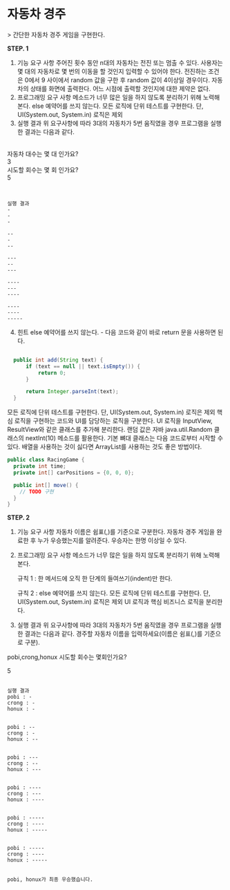 <h1> 자동차 경주</h1>
> 간단한 자동차 경주 게임을 구현한다.


<b>STEP. 1</b>
1) 기능 요구 사항
주어진 횟수 동안 n대의 자동차는 전진 또는 멈출 수 있다.
사용자는 몇 대의 자동차로 몇 번의 이동을 할 것인지 입력할 수 있어야 한다.
전진하는 조건은 0에서 9 사이에서 random 값을 구한 후 random 값이 4이상일 경우이다.
자동차의 상태를 화면에 출력한다. 어느 시점에 출력할 것인지에 대한 제약은 없다.
2) 프로그래밍 요구 사항
메소드가 너무 많은 일을 하지 않도록 분리하기 위해 노력해 본다.
else 예약어를 쓰지 않는다.
모든 로직에 단위 테스트를 구현한다. 단, UI(System.out, System.in) 로직은 제외
3) 실행 결과
위 요구사항에 따라 3대의 자동차가 5번 움직였을 경우 프로그램을 실행한 결과는 다음과 같다.<br/>
<br/>
자동차 대수는 몇 대 인가요?<br/>
3<br/>
시도할 회수는 몇 회 인가요?<br/>
5<br/>

```


실행 결과
-
-
-

--
-
--

---
--
---

----
---
----

----
----
-----

```


4) 힌트
else 예약어를 쓰지 않는다. - 다음 코드와 같이 바로 return 문을 사용하면 된다.
```java

  public int add(String text) {
      if (text == null || text.isEmpty()) {
          return 0;
      }

      return Integer.parseInt(text);
  }
```

모든 로직에 단위 테스트를 구현한다. 단, UI(System.out, System.in) 로직은 제외
핵심 로직을 구현하는 코드와 UI를 담당하는 로직을 구분한다.
UI 로직을 InputView, ResultView와 같은 클래스를 추가해 분리한다.
랜덤 값은 자바 java.util.Random 클래스의 nextInt(10) 메소드를 활용한다.
기본 뼈대 클래스는 다음 코드로부터 시작할 수 있다. 배열을 사용하는 것이 싫다면 ArrayList를 사용하는 것도 좋은 방법이다.

```java
public class RacingGame {
  private int time;
  private int[] carPositions = {0, 0, 0};

  public int[] move() {
    // TODO 구현
  }
}
```



<b>STEP. 2</b>
1) 기능 요구 사항
자동차 이름은 쉼표(,)를 기준으로 구분한다.
자동차 경주 게임을 완료한 후 누가 우승했는지를 알려준다. 우승자는 한명 이상일 수 있다.
2) 프로그래밍 요구 사항
메소드가 너무 많은 일을 하지 않도록 분리하기 위해 노력해 본다.

    규칙 1 : 한 메서드에 오직 한 단계의 들여쓰기(indent)만 한다.

    규칙 2 : else 예약어를 쓰지 않는다.
모든 로직에 단위 테스트를 구현한다. 단, UI(System.out, System.in) 로직은 제외
UI 로직과 핵심 비즈니스 로직을 분리한다.

3) 실행 결과
위 요구사항에 따라 3대의 자동차가 5번 움직였을 경우 프로그램을 실행한 결과는 다음과 같다.
경주할 자동차 이름을 입력하세요(이름은 쉼표(,)를 기준으로 구분).

pobi,crong,honux
시도할 회수는 몇회인가요?

5

```

실행 결과
pobi : -
crong : -
honux : -


pobi : --
crong : -
honux : --


pobi : ---
crong : --
honux : ---


pobi : ----
crong : ---
honux : ----


pobi : -----
crong : ----
honux : -----


pobi : -----
crong : ----
honux : -----


pobi, honux가 최종 우승했습니다.

```
